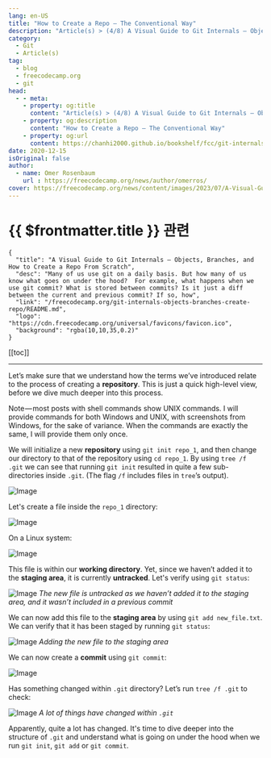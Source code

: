 ```yaml
---
lang: en-US
title: "How to Create a Repo — The Conventional Way"
description: "Article(s) > (4/8) A Visual Guide to Git Internals — Objects, Branches, and How to Create a Repo From Scratch"
category:
  - Git
  - Article(s)
tag:
  - blog
  - freecodecamp.org
  - git
head:
  - - meta:
    - property: og:title
      content: "Article(s) > (4/8) A Visual Guide to Git Internals — Objects, Branches, and How to Create a Repo From Scratch"
    - property: og:description
      content: "How to Create a Repo — The Conventional Way"
    - property: og:url
      content: https://chanhi2000.github.io/bookshelf/fcc/git-internals-objects-branches-create-repo/how-to-create-a-repo-the-conventional-way.html
date: 2020-12-15
isOriginal: false
author:
  - name: Omer Rosenbaum
    url : https://freecodecamp.org/news/author/omerros/
cover: https://freecodecamp.org/news/content/images/2023/07/A-Visual-Guide-to-Git-Internals-Book-Cover--1-.png
---
```


# {{ $frontmatter.title }} 관련

```component VPCard
{
  "title": "A Visual Guide to Git Internals — Objects, Branches, and How to Create a Repo From Scratch",
  "desc": "Many of us use git on a daily basis. But how many of us know what goes on under the hood?  For example, what happens when we use git commit? What is stored between commits? Is it just a diff between the current and previous commit? If so, how",
  "link": "/freecodecamp.org/git-internals-objects-branches-create-repo/README.md",
  "logo": "https://cdn.freecodecamp.org/universal/favicons/favicon.ico",
  "background": "rgba(10,10,35,0.2)"
}
```

[[toc]]

---

<SiteInfo
  name="A Visual Guide to Git Internals — Objects, Branches, and How to Create a Repo From Scratch"
  desc="Many of us use git on a daily basis. But how many of us know what goes on under the hood?  For example, what happens when we use git commit? What is stored between commits? Is it just a diff between the current and previous commit? If so, how"
  url="https://freecodecamp.org/news/git-internals-objects-branches-create-repo#heading-how-to-create-a-repo-the-conventional-way"
  logo="https://cdn.freecodecamp.org/universal/favicons/favicon.ico"
  preview="https://freecodecamp.org/news/content/images/2023/07/A-Visual-Guide-to-Git-Internals-Book-Cover--1-.png"/>

Let’s make sure that we understand how the terms we’ve introduced relate to the process of creating a **repository**. This is just a quick high-level view, before we dive much deeper into this process.

Note — most posts with shell commands show UNIX commands. I will provide commands for both Windows and UNIX, with screenshots from Windows, for the sake of variance. When the commands are exactly the same, I will provide them only once.

We will initialize a new **repository** using `git init repo_1`, and then change our directory to that of the repository using `cd repo_1`. By using `tree /f .git` we can see that running `git init` resulted in quite a few sub-directories inside `.git`. (The flag `/f` includes files in `tree`’s output).

![Image](https://freecodecamp.org/news/content/images/2020/12/image-51.png)

Let's create a file inside the `repo_1` directory:

![Image](https://freecodecamp.org/news/content/images/2020/12/image-52.png)

On a Linux system:

![Image](https://freecodecamp.org/news/content/images/2020/12/image-53.png)

This file is within our **working directory**. Yet, since we haven’t added it to the **staging area**, it is currently **untracked**. Let's verify using `git status`:

![Image](https://freecodecamp.org/news/content/images/2020/12/image-54.png) *The new file is untracked as we haven’t added it to the staging area, and it wasn’t included in a previous commit*

We can now add this file to the **staging area** by using `git add new_file.txt`. We can verify that it has been staged by running `git status`:

![Image](https://freecodecamp.org/news/content/images/2020/12/image-55.png) *Adding the new file to the staging area*

We can now create a **commit** using `git commit`:

![Image](https://freecodecamp.org/news/content/images/2020/12/image-56.png)

Has something changed within `.git` directory? Let’s run `tree /f .git` to check:

![Image](https://freecodecamp.org/news/content/images/2020/12/image-57.png) *A lot of things have changed within `.git`*

Apparently, quite a lot has changed. It's time to dive deeper into the structure of `.git` and understand what is going on under the hood when we run `git init`, `git add` or `git commit`.
